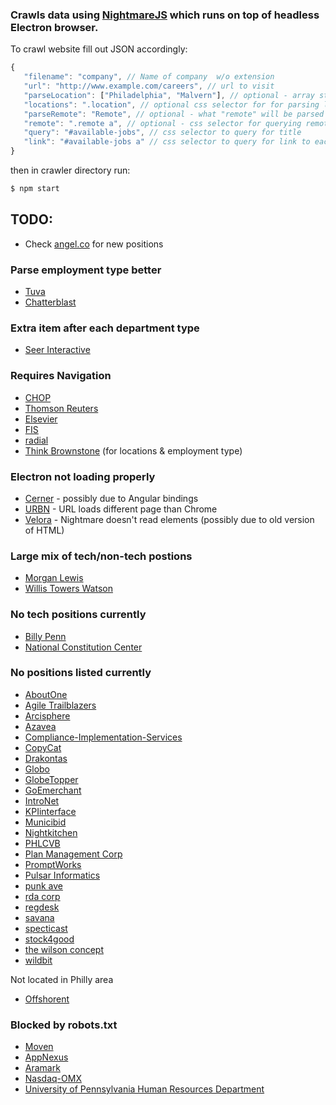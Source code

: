 ### Crawls data using [NightmareJS](https://github.com/segmentio/nightmare) which runs on top of headless Electron browser.

To crawl website fill out JSON accordingly:
 ```javascript
 {
    "filename": "company", // Name of company  w/o extension
    "url": "http://www.example.com/careers", // url to visit
    "parseLocation": ["Philadelphia", "Malvern"], // optional - array string(s) to parse "locations" that will be added
    "locations": ".location", // optional css selector for for parsing locations
    "parseRemote": "Remote", // optional - what "remote" will be parsed for
    "remote": ".remote a", // optional - css selector for querying remote options
    "query": "#available-jobs", // css selector to query for title
    "link": "#available-jobs a" // css selector to query for link to each title - null will make "url" default to each
 }
```
then in crawler directory run:
```bash
$ npm start
```

## TODO:
+ Check [angel.co](http://angel.co) for new positions

### Parse employment type better
+ [Tuva](https://tuvalabs.com/jobs/)
+ [Chatterblast](http://chatterblast.com/careers/)

### Extra item after each department type
+ [Seer Interactive](http://www.seerinteractive.com/careers/)

### Requires Navigation
+ [CHOP](https://www.chop.edu.apply2jobs.com/)
+ [Thomson Reuters](https://toc.taleo.net/careersection/2/moresearch.ftl?iniurl.src=CWS-10140)
+ [Elsevier](https://www.elsevier.com/about/careers/tech)
+ [FIS](https://financialsystemsjobs.sungard.com/search-jobs)
+ [radial](http://radialcareers.force.com/careers)
+ [Think Brownstone](https://www.thinkbrownstone.com/careers/) (for locations & employment type)

### Electron not loading properly
+ [Cerner](http://cerner.com/About_Cerner/Careers/) - possibly due to Angular bindings
+ [URBN](https://career4.successfactors.com/career?company=URBN) - URL loads different page than Chrome
+ [Velora](http://www.velorastudios.com/jobs) - Nightmare doesn't read elements (possibly due to old version of HTML)

### Large mix of tech/non-tech postions
+ [Morgan Lewis](https://sjobs.brassring.com/TGWebHost/home.aspx?partnerid=25936&siteid=5172)
+ [Willis Towers Watson](https://willis-towers-watson.jobs.net/search?facetcitystate=philadelphia%2Cpa)

### No tech positions currently
+ [Billy Penn](https://billypenn.com/jobs/)
+ [National Constitution Center](https://billypenn.com/jobs/)

### No positions listed currently
+ [AboutOne](http://www.aboutone.com/jobs/)
+ [Agile Trailblazers](https://agiletrailblazers.workable.com/)
+ [Arcisphere](http://arcisphere.com/careers/)
+ [Azavea](http://jobs.azavea.com/)
+ [Compliance-Implementation-Services](http://www.cisbydeloitte.com/careers/)
+ [CopyCat](http://careers.stackoverflow.com/jobs?company=Copycat)
+ [Drakontas](https://angel.co/drakontas/job)
+ [Globo](https://globolanguage.hyrell.com/UI/Views/Applicant/VirtualStepCareers.aspx)
+ [GlobeTopper](https://angel.co/globetopper/jobs)
+ [GoEmerchant](http://www.goemerchant.com/careers.aspx)
+ [IntroNet](https://secure.intro.net/jobs)
+ [KPIinterface](http://www.kpinterface.com/careers.html)
+ [Municibid](https://municibid.com/jobs/)
+ [Nightkitchen](http://www.whatscookin.com/about/careers)
+ [PHLCVB](http://www.discoverphl.com/about-PHLCVB/employment/)
+ [Plan Management Corp](http://www.optiontrax.com/about-us/working-here/)
+ [PromptWorks](http://www.promptworks.com/jobs/)
+ [Pulsar Informatics](http://www.pulsarinformatics.com/about.html#anchor_positions)
+ [punk ave](http://jobs.punkave.com/)
+ [rda corp](http://rdacorp.com/en/Careers/Current%20Openings)
+ [regdesk](https://angel.co/regdesk/jobs)
+ [savana](http://savanainc.com/company/careers/)
+ [specticast](http://www.specticast.com/en/contents/careers)
+ [stock4good](https://angel.co/stock4good/jobs)
+ [the wilson concept](http://thewilsonconcept.com/careers/)
+ [wildbit](http://wildbit.com/jobs)

Not located in Philly area
+ [Offshorent](http://offshorent.com/careers)


### Blocked by robots.txt
+ [Moven](https://www.linkedin.com/jobs/search?f_C=2326880&locationType=Y&trk=jobs_biz_prem_all)
+ [AppNexus](http://www.appnexus.com/en/company/careers/open-roles)
+ [Aramark](https://allcareers-aramark.icims.com/jobs/search?ss=1&searchLocation=12781-12822-)
+ [Nasdaq-OMX](https://careersus-nasdaq.icims.com/jobs/search?ss=1&searchLocation=12781-12822-philadelphia)
+ [University of Pennsylvania Human Resources Department](https://jobs.hr.upenn.edu/postings/search)
